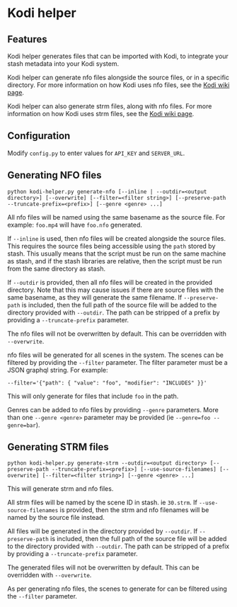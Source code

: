 # Kodi helper

## Features

Kodi helper generates files that can be imported with Kodi, to integrate your stash metadata into your Kodi system.

Kodi helper can generate nfo files alongside the source files, or in a specific directory. For more information on how Kodi uses nfo files, see the [Kodi wiki page](https://kodi.wiki/view/NFO_files).

Kodi helper can also generate strm files, along with nfo files. For more information on how Kodi uses strm files, see the [Kodi wiki page](https://kodi.wiki/view/Internet_video_and_audio_streams).

## Configuration

Modify `config.py` to enter values for `API_KEY` and `SERVER_URL`.

## Generating NFO files

`python kodi-helper.py generate-nfo [--inline | --outdir=<output directory>] [--overwrite] [--filter=<filter string>] [--preserve-path --truncate-prefix=<prefix>] [--genre <genre> ...]`

All nfo files will be named using the same basename as the source file. For example: `foo.mp4` will have `foo.nfo` generated. 

If `--inline` is used, then nfo files will be created alongside the source files. This requires the source files being accessible using the `path` stored by stash. This usually means that the script must be run on the same machine as stash, and if the stash libraries are relative, then the script must be run from the same directory as stash.

If `--outdir` is provided, then all nfo files will be created in the provided directory. Note that this may cause issues if there are source files with the same basename, as they will generate the same filename. If `--preserve-path` is included, then the full path of the source file will be added to the directory provided with `--outdir`. The path can be stripped of a prefix by providing a `--truncate-prefix` parameter.

The nfo files will not be overwritten by default. This can be overridden with `--overwrite`.

nfo files will be generated for all scenes in the system. The scenes can be filtered by providing the `--filter` parameter. The filter parameter must be a JSON graphql string. For example:

`--filter='{"path": { "value": "foo", "modifier": "INCLUDES" }}'`

This will only generate for files that include `foo` in the path.

Genres can be added to nfo files by providing `--genre` parameters. More than one `--genre <genre>` parameter may be provided (ie `--genre=foo --genre=bar`).

## Generating STRM files

`python kodi-helper.py generate-strm --outdir=<output directory> [--preserve-path --truncate-prefix=<prefix>] [--use-source-filenames] [--overwrite] [--filter=<filter string>] [--genre <genre> ...]`

This will generate strm and nfo files.

All strm files will be named by the scene ID in stash. ie `30.strm`. If `--use-source-filenames` is provided, then the strm and nfo filenames will be named by the source file instead.

All files will be generated in the directory provided by `--outdir`. If `--preserve-path` is included, then the full path of the source file will be added to the directory provided with `--outdir`. The path can be stripped of a prefix by providing a `--truncate-prefix` parameter. 

The generated files will not be overwritten by default. This can be overridden with `--overwrite`.

As per generating nfo files, the scenes to generate for can be filtered using the `--filter` parameter.
